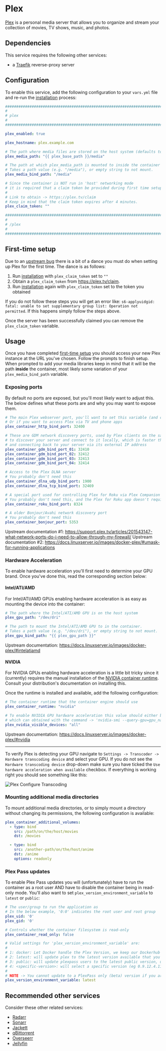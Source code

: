 # Plex

[Plex](https://www.plex.tv/) is a personal media server that allows you to organize and stream your collection of movies, TV shows, music, and photos.

## Dependencies

This service requires the following other services:

- a [Traefik](traefik.md) reverse-proxy server

## Configuration

To enable this service, add the following configuration to your `vars.yml` file and re-run the [installation](../installing.md) process:

```yaml
########################################################################
#                                                                      #
# plex                                                                 #
#                                                                      #
########################################################################

plex_enabled: true

plex_hostname: plex.example.com

# The path where media files are stored on the host system (defaults to /mash/plex/media)
plex_media_path: "{{ plex_base_path }}/media"

# The path at which plex_media_path is mounted to inside the container
# Takes a path value (e.g. "/media"), or empty string to not mount.
plex_media_bind_path: "/media"

# Since the container is NOT run in 'host' networking mode
# it is required that a claim token be provided during first time setup
#
# Link to obtain -> https://plex.tv/claim
# Keep in mind that the claim token expires after 4 minutes.
plex_claim_token: ""

########################################################################
#                                                                      #
# /plex                                                                #
#                                                                      #
########################################################################
```

## First-time setup

Due to an [upstream bug](https://github.com/linuxserver/docker-plex/issues/422) there is a bit of a dance you must do when setting up Plex for the first time. The dance is as follows:

1. Run [installation](../installing.md) with `plex_claim_token` set to `""`
2. Obtain a `plex_claim_token` from https://plex.tv/claim.
3. Run [installation](../installing.md) again with `plex_claim_token` set to the token you obtained

If you do not follow these steps you will get an error like: `s6-applyuidgid: fatal: unable to set supplementary group list: Operation not permitted`. If this happens simply follow the steps above.

Once the server has been successfully claimed you can remove the `plex_claim_token` variable.

## Usage

Once you have completed [first-time setup](#first-time-setup) you should access your new Plex instance at the URL you've chosen. Follow the prompts to finish setup. When prompted to add your media libraries keep in mind that it will be the path **inside** the container, most likely some variation of your `plex_media_bind_path` variable.

### Exposing ports

By default no ports are exposed, but you'll most likely want to adjust this. The below defines what these ports are and why you may want to expose them.

```yaml
# The main Plex webserver port, you'll want to set this variable (and configure port-forwarding in your router) if you want to access Plex from https://app.plex.tv
# Or if you want to access Plex via TV and phone apps
plex_container_http_bind_port: 32400

# These are GDM network discovery ports, used by Plex clients on the same network
# to discover your server and connect to it locally, which is faster than reaching out to https://app.plex.tv
# and connecting back to your server via its external IP address
plex_container_gdm_bind_port_01: 32410
plex_container_gdm_bind_port_02: 32412
plex_container_gdm_bind_port_03: 32413
plex_container_gdm_bind_port_04: 32414

# Access to the Plex DLNA server
# You probably don't need this
plex_container_dlna_udp_bind_port: 1900
plex_container_dlna_tcp_bind_port: 32469

# A special port used for controlling Plex for Roku via Plex Companion
# You probably don't need this, and the Plex for Roku app doesn't require it
plex_container_roku_bind_port: 8324

# A older Bonjour/Avahi network discovery port
# You probably don't need this
plex_container_bonjour_port: 5353
```
Upstream documentation #1: https://support.plex.tv/articles/201543147-what-network-ports-do-i-need-to-allow-through-my-firewall/
Upstream documentation #2: https://docs.linuxserver.io/images/docker-plex/#umask-for-running-applications

### Hardware Acceleration

To enable hardware acceleration you'll first need to determine your GPU brand. Once you've done this, read the corresponding section below:

#### Intel/ATI/AMD

For Intel/ATI/AMD GPUs enabling hardware acceleration is as easy as mounting the device into the container:

```yaml
# The path where the Intel/ATI/AMD GPU is on the host system
plex_gpu_path: "/dev/dri"

# The path to mount the Intel/ATI/AMD GPU to in the container.
# Takes a path value (e.g. "/dev/dri"), or empty string to not mount.
plex_gpu_bind_path: "{{ plex_gpu_path }}"
```

Upstream documentation: https://docs.linuxserver.io/images/docker-plex/#intelatiamd

#### NVIDIA

For NVIDIA GPUs enabling hardware acceleration is a little bit tricky since it (currently) requires the manual installation of the [NVIDIA container runtime](https://github.com/NVIDIA/nvidia-container-toolkit). Consult your distribution's documentation on installing this.

Once the runtime is installed and available, add the following configuration:

```yaml
# The container runtime that the container engine should use
plex_container_runtime: "nvidia"

# To enable NVIDIA GPU hardware acceleration this value should either be 'all' or the UUID value of the GPU
# which can obtained with the command -> 'nvidia-smi --query-gpu=gpu_name,gpu_uuid --format=csv'
plex_nvidia_visible_devices: "all"
```

Upstream documentation: https://docs.linuxserver.io/images/docker-plex/#nvidia

---

To verify Plex is detecting your GPU navigate to `Settings -> Transcoder -> Hardware transcoding device` and select your GPU. If you do not see the `Hardware transcoding device` drop-down make sure you have ticked the `Use hardware acceleration when available` checkbox. If everything is working right you should see something like this:

![Plex Configure Transcoding](../assets/plex/transcoder.png)

### Mounting additional media directories

To mount additional media directories, or to simply mount a directory without changing its permissions, the following configuration is available:

```yaml
plex_container_additional_volumes:
  - type: bind
    src: /path/on/the/host/movies
    dst: /movies

  - type: bind
    src: /another-path/on/the/host/anime
    dst: /anime
    options: readonly
```

### Plex Pass updates

To enable Plex Pass updates you will (unfortunately) have to run the container as a root user AND have to disable the container being in read-only mode. You'll also want to set `plex_version_environment_variable` to `latest` or `public`:

```yaml
# The user/group to run the application as
# In the below example, '0:0' indicates the root user and root group
plex_uid: '0'
plex_gid: '0'

# Controls whether the container filesystem is read-only
plex_container_read_only: false

# Valid settings for 'plex_version_environment_variable' are:
#
# 1: docker: Let Docker handle the Plex Version, we keep our Dockerhub Endpoint up to date with the latest public builds.
# 2: latest: will update plex to the latest version available that you are entitled to.
# 3: public: will update plexpass users to the latest public version, useful for plexpass users that don't want to be on the bleeding edge but still want the latest public updates.
# 4: <specific-version>: will select a specific version (eg 0.9.12.4.1192-9a47d21) of plex to install, note you cannot use this to access plexpass versions if you do not have plexpass.
#
# NOTE -> You cannot update to a PlexPass only (beta) version if you are not logged in with a PlexPass account
plex_version_environment_variable: latest
```

## Recommended other services

Consider these other related services:

- [Radarr](radarr.md)
- [Sonarr](sonarr.md)
- [Jackett](jackett.md)
- [qBittorrent](qbittorrent.md)
- [Overseerr](overseerr.md)
- [Jellyfin](jellyfin.md)

